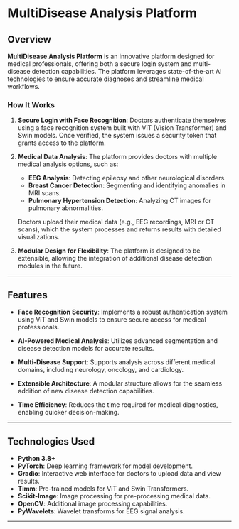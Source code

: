 # MultiDisease Analysis Platform

## Overview

**MultiDisease Analysis Platform** is an innovative platform designed for medical professionals, offering both a secure login system and multi-disease detection capabilities. The platform leverages state-of-the-art AI technologies to ensure accurate diagnoses and streamline medical workflows.

### How It Works

1. **Secure Login with Face Recognition**:
   Doctors authenticate themselves using a face recognition system built with ViT (Vision Transformer) and Swin models. Once verified, the system issues a security token that grants access to the platform.

2. **Medical Data Analysis**:
   The platform provides doctors with multiple medical analysis options, such as:
   - **EEG Analysis**: Detecting epilepsy and other neurological disorders.
   - **Breast Cancer Detection**: Segmenting and identifying anomalies in MRI scans.
   - **Pulmonary Hypertension Detection**: Analyzing CT images for pulmonary abnormalities.

   Doctors upload their medical data (e.g., EEG recordings, MRI or CT scans), which the system processes and returns results with detailed visualizations.

3. **Modular Design for Flexibility**:
   The platform is designed to be extensible, allowing the integration of additional disease detection modules in the future.

---

## Features

- **Face Recognition Security**:
  Implements a robust authentication system using ViT and Swin models to ensure secure access for medical professionals.

- **AI-Powered Medical Analysis**:
  Utilizes advanced segmentation and disease detection models for accurate results.

- **Multi-Disease Support**:
  Supports analysis across different medical domains, including neurology, oncology, and cardiology.

- **Extensible Architecture**:
  A modular structure allows for the seamless addition of new disease detection capabilities.

- **Time Efficiency**:
  Reduces the time required for medical diagnostics, enabling quicker decision-making.

---

## Technologies Used

- **Python 3.8+**
- **PyTorch**: Deep learning framework for model development.
- **Gradio**: Interactive web interface for doctors to upload data and view results.
- **Timm**: Pre-trained models for ViT and Swin Transformers.
- **Scikit-Image**: Image processing for pre-processing medical data.
- **OpenCV**: Additional image processing capabilities.
- **PyWavelets**: Wavelet transforms for EEG signal analysis.

---
